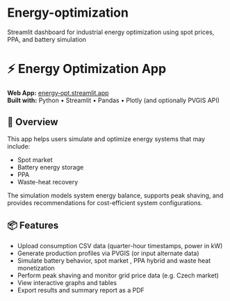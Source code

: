# Energy-optimization
Streamlit dashboard for industrial energy optimization using spot prices, PPA, and battery simulation

# ⚡ Energy Optimization App

**Web App:** [energy‑opt.streamlit.app](https://energy-opt.streamlit.app)  
**Built with:** Python • Streamlit • Pandas • Plotly (and optionally PVGIS API)


## 🚀 Overview

This app helps users simulate and optimize energy systems that may include:

- Spot market
- Battery energy storage  
- PPA 
- Waste-heat recovery  

The simulation models system energy balance, supports peak shaving, and provides recommendations for cost-efficient system configurations.


## 📦 Features

- Upload consumption CSV data (quarter-hour timestamps, power in kW)
- Generate production profiles via PVGIS (or input alternate data)
- Simulate battery behavior, spot market , PPA hybrid and waste heat monetization
- Perform peak shaving and monitor grid price data (e.g. Czech market)
- View interactive graphs and tables  
- Export results and summary report as a PDF  

